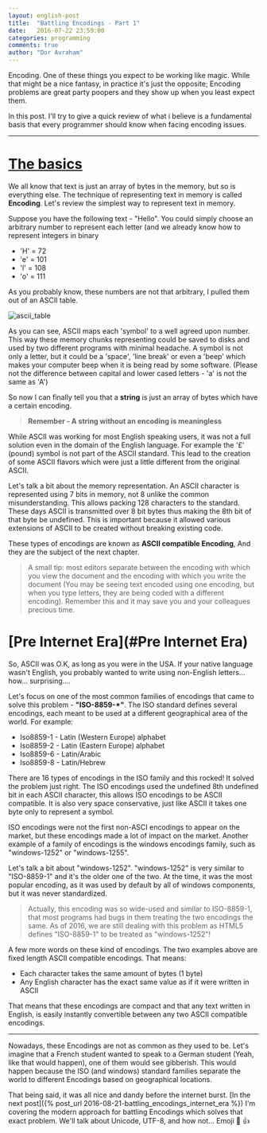 ```yaml
---
layout: english-post
title:  "Battling Encodings - Part 1"
date:   2016-07-22 23:59:00
categories: programming
comments: true
author: "Dor Avraham"
---
```


Encoding. One of these things you expect to be working like magic. While that might be a nice fantasy, in practice it's just the opposite; Encoding problems are great party poopers and they show up when you least expect them.

In this post. I'll try to give a quick review of what i believe is a fundamental basis that every programmer should know when facing encoding issues.

---

<a name="The_basics">[The basics](#The_basics)
==============================================

We all know that text is just an array of bytes in the memory, but so is everything else. The technique of representing text in memory is called **Encoding**. Let's review the simplest way to represent text in memory.

Suppose you have the following text - "Hello". You could simply choose an arbitrary number to represent each letter (and we already know how to represent integers in binary

+ 'H' = 72
+ 'e' = 101
+ 'l' = 108
+ 'o' = 111

 As you probably know, these numbers are not that arbitrary, I pulled them out of an ASCII table.

![ascii_table](http://www.asciitable.com/index/asciifull.gif)

As you can see, ASCII maps each 'symbol' to a well agreed upon number. This way these memory chunks representing could be saved to disks and used by two different programs with minimal headache. A symbol is not only a letter, but it could be a 'space', 'line break' or even a 'beep' which makes your computer beep when it is being read by some software. (Please not the difference between capital and lower cased letters - 'a' is not the same as 'A')

So now I can finally tell you that a **string** is just an array of bytes which have a certain encoding.

> **Remember - A string without an encoding is meaningless**

While ASCII was working for most English speaking users, it was not a full solution even in the domain of the English language. For example the '£' (pound) symbol is not part of the ASCII standard. This lead to the creation of some ASCII flavors which were just a little different from the original ASCII.

Let's talk a bit about the memory representation. An ASCII character is represented using 7 bits in memory, not 8 unlike the common misunderstanding. This allows packing 128 characters to the standard.
These days ASCII is transmitted over 8 bit bytes thus making the 8th bit of that byte be undefined.
This is important because it allowed various extensions of ASCII to be created without breaking existing code.

These types of encodings are known as **ASCII compatible Encoding**, And they are the subject of the next chapter.

> A small tip: most editors separate between the encoding with which you view the document and the encoding with which you write the document (You may be seeing text encoded using one encoding, but when you type letters, they are being coded with a different encoding). Remember this and it may save you and your colleagues precious time.

<a name="Pre Internet Era">[Pre Internet Era](#Pre Internet Era)
==============================================
So, ASCII was O.K, as long as you were in the USA. If your native language wasn't English, you probably wanted to write using non-English letters... how... surprising....

Let's focus on one of the most common families of encodings that came to solve this problem - **"ISO-8859-*"**. The ISO standard defines several encodings, each meant to be used at a different geographical area of the world. For example:

* Iso8859-1 - Latin (Western Europe) alphabet
* Iso8859-2 - Latin (Eastern Europe) alphabet
* Iso8859-6 - Latin/Arabic
* Iso8859-8 - Latin/Hebrew

There are 16 types of encodings in the ISO family and this rocked! It solved the problem just right.
The ISO encodings used the undefined 8th undefined bit in each ASCII character, this allows ISO encodings to be ASCII compatible. It is also very space conservative, just like ASCII it takes one byte only to represent a symbol.

ISO encodings were not the first non-ASCI encodings to appear on the market, but these encodings made a lot of impact on the market. Another example of a family of encodings is the windows encodings family, such as "windows-1252" or "windows-1255".

Let's talk a bit about "windows-1252". "windows-1252" is very similar to "ISO-8859-1" and it's the older one of the two. At the time, it was the most popular encoding, as it was used by default by all of windows components, but it was never standardized.

> Actually, this encoding was so wide-used and similar to ISO-8859-1, that most programs had bugs in them treating the two encodings the same. As of 2016, we are still dealing with this problem as HTML5 defines "ISO-8859-1" to be treated as "windows-1252"!

A few more words on these kind of encodings. The two examples above are fixed length ASCII compatible encodings. That means:

* Each character takes the same amount of bytes (1 byte)
* Any English character has the exact same value as if it were written in ASCII

That means that these encodings are compact and that any text written in English, is easily instantly convertible between any two ASCII compatible encodings.

---

Nowadays, these Encodings are not as common as they used to be. Let's imagine that a French student wanted to speak to a German student (Yeah, like that would happen), one of them would see gibberish. This would happen because the ISO (and windows) standard families separate the world to different Encodings based on geographical locations.

That being said, it was all nice and dandy before the internet burst. [In the next post]({% post_url 2016-08-21-battling_encodings_internet_era %}) I'm covering the modern approach for battling Encodings which solves that exact problem. We'll talk about Unicode, UTF-8, and how not... Emoji :hankey: :+1:

